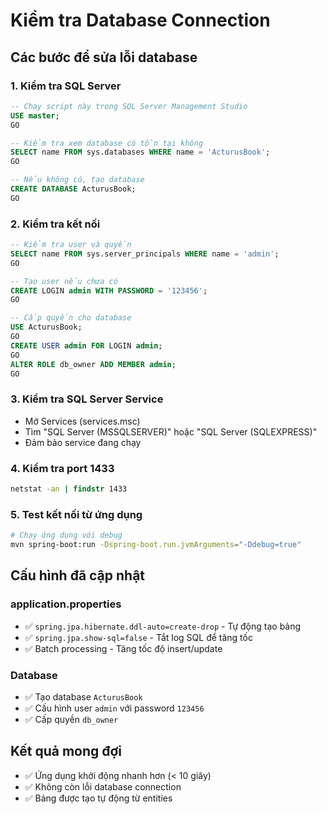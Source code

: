 # Kiểm tra Database Connection

## Các bước để sửa lỗi database

### 1. Kiểm tra SQL Server
```sql
-- Chạy script này trong SQL Server Management Studio
USE master;
GO

-- Kiểm tra xem database có tồn tại không
SELECT name FROM sys.databases WHERE name = 'ActurusBook';
GO

-- Nếu không có, tạo database
CREATE DATABASE ActurusBook;
GO
```

### 2. Kiểm tra kết nối
```sql
-- Kiểm tra user và quyền
SELECT name FROM sys.server_principals WHERE name = 'admin';
GO

-- Tạo user nếu chưa có
CREATE LOGIN admin WITH PASSWORD = '123456';
GO

-- Cấp quyền cho database
USE ActurusBook;
GO
CREATE USER admin FOR LOGIN admin;
GO
ALTER ROLE db_owner ADD MEMBER admin;
GO
```

### 3. Kiểm tra SQL Server Service
- Mở Services (services.msc)
- Tìm "SQL Server (MSSQLSERVER)" hoặc "SQL Server (SQLEXPRESS)"
- Đảm bảo service đang chạy

### 4. Kiểm tra port 1433
```cmd
netstat -an | findstr 1433
```

### 5. Test kết nối từ ứng dụng
```bash
# Chạy ứng dụng với debug
mvn spring-boot:run -Dspring-boot.run.jvmArguments="-Ddebug=true"
```

## Cấu hình đã cập nhật

### application.properties
- ✅ `spring.jpa.hibernate.ddl-auto=create-drop` - Tự động tạo bảng
- ✅ `spring.jpa.show-sql=false` - Tắt log SQL để tăng tốc
- ✅ Batch processing - Tăng tốc độ insert/update

### Database
- ✅ Tạo database `ActurusBook`
- ✅ Cấu hình user `admin` với password `123456`
- ✅ Cấp quyền `db_owner`

## Kết quả mong đợi
- ✅ Ứng dụng khởi động nhanh hơn (< 10 giây)
- ✅ Không còn lỗi database connection
- ✅ Bảng được tạo tự động từ entities
